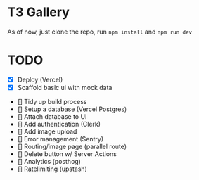 # T3 Gallery

As of now, just clone the repo, run `npm install` and `npm run dev`

# TODO

- [x] Deploy (Vercel)
- [x] Scaffold basic ui with mock data
- [] Tidy up build process
- [] Setup a database (Vercel Postgres)
- [] Attach database to UI
- [] Add authentication (Clerk)
- [] Add image upload
- [] Error management (Sentry)
- [] Routing/image page (parallel route)
- [] Delete button w/ Server Actions
- [] Analytics (posthog)
- [] Ratelimiting (upstash)
